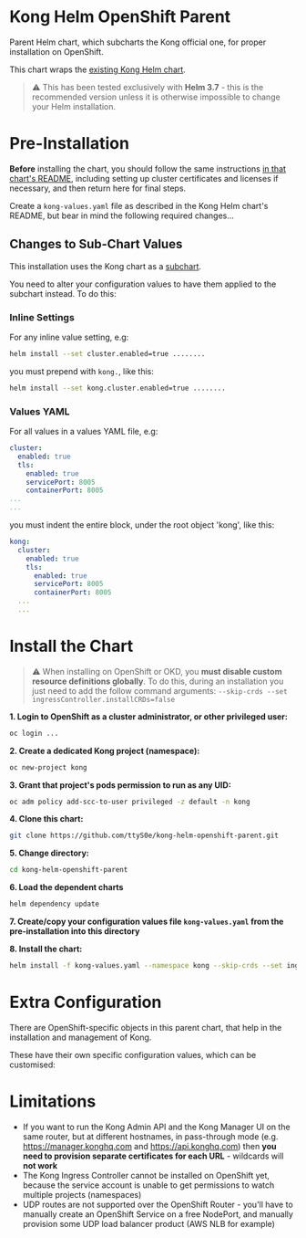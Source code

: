 # Kong Helm OpenShift Parent

Parent Helm chart, which subcharts the Kong official one, for proper installation on OpenShift.

This chart wraps the [existing Kong Helm chart](https://github.com/Kong/charts/tree/main/charts/kong).

> :warning: This has been tested exclusively with **Helm 3.7** - this is the recommended version unless it is otherwise impossible to change your Helm installation.

# Pre-Installation

**Before** installing the chart, you should follow the same instructions [in that chart's README](https://github.com/Kong/charts/blob/main/charts/kong/README.md), including setting up cluster certificates and licenses if necessary, and then return here for final steps.

Create a `kong-values.yaml` file as described in the Kong Helm chart's README, but bear in mind the following required changes...

## Changes to Sub-Chart Values

This installation uses the Kong chart as a [subchart](https://helm.sh/docs/chart_template_guide/subcharts_and_globals/).

You need to alter your configuration values to have them applied to the subchart instead. To do this:

### Inline Settings

For any inline value setting, e.g:

```sh
helm install --set cluster.enabled=true ........
```

you must prepend with `kong.`, like this:

```sh
helm install --set kong.cluster.enabled=true ........
```

### Values YAML

For all values in a values YAML file, e.g:

```yaml
cluster:
  enabled: true
  tls:
    enabled: true
    servicePort: 8005
    containerPort: 8005
...
...
```

you must indent the entire block, under the root object 'kong', like this:

```yaml
kong:
  cluster:
    enabled: true
    tls:
      enabled: true
      servicePort: 8005
      containerPort: 8005
  ...
  ...
```

# Install the Chart

> :warning: When installing on OpenShift or OKD, you **must disable custom resource definitions globally**. To do this, during an installation you just need to add the follow command arguments: `--skip-crds --set ingressController.installCRDs=false`

**1. Login to OpenShift as a cluster administrator, or other privileged user:**
```sh
oc login ...
```

**2. Create a dedicated Kong project (namespace):**
```sh
oc new-project kong
```

**3. Grant that project's pods permission to run as any UID:**

```sh
oc adm policy add-scc-to-user privileged -z default -n kong
```

**4. Clone this chart:**
```sh
git clone https://github.com/ttyS0e/kong-helm-openshift-parent.git
```

**5. Change directory:**
```sh
cd kong-helm-openshift-parent
```

**6. Load the dependent charts**
```sh
helm dependency update
```

**7. Create/copy your configuration values file `kong-values.yaml` from the pre-installation into this directory**

**8. Install the chart:**
```sh
helm install -f kong-values.yaml --namespace kong --skip-crds --set ingressController.installCRDs=false --generate-name .
```

# Extra Configuration

There are OpenShift-specific objects in this parent chart, that help in the installation and management of Kong.

These have their own specific configuration values, which can be customised:

# Limitations

- If you want to run the Kong Admin API and the Kong Manager UI on the same router, but at different hostnames, in pass-through mode (e.g. https://manager.konghq.com and https://api.konghq.com) then **you need to provision separate certificates for each URL** - wildcards will **not work**
- The Kong Ingress Controller cannot be installed on OpenShift yet, because the service account is unable to get permissions to watch multiple projects (namespaces)
- UDP routes are not supported over the OpenShift Router - you'll have to manually create an OpenShift Service on a free NodePort, and manually provision some UDP load balancer product (AWS NLB for example)
